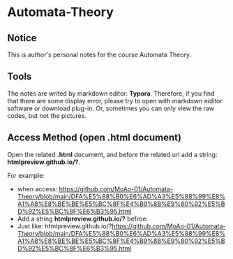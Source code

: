 # Automata-Theory

## Notice
This is author's personal notes for the course Automata Theory.


## Tools
The notes are writed by markdown editor: **Typora**. Therefore, if you find that there are some display error, please try to open with markdown eiditor software or download plug-in. Or, sometimes you can only view the raw codes, but not the pictures.

## Access Method (open .html document)
Open the related **.html** document, and before the related url add a string: **htmlpreview.github.io/?**.

For example: 
- when access: https://github.com/MoAo-01/Automata-Theory/blob/main/DFA%E5%88%B0%E6%AD%A3%E5%88%99%E8%A1%A8%E8%BE%BE%E5%BC%8F%E4%B9%8B%E9%80%92%E5%BD%92%E5%BC%8F%E6%B3%95.html
- Add a string **htmlpreview.github.io/?** befroe:
- Just like: htmlpreview.github.io/?https://github.com/MoAo-01/Automata-Theory/blob/main/DFA%E5%88%B0%E6%AD%A3%E5%88%99%E8%A1%A8%E8%BE%BE%E5%BC%8F%E4%B9%8B%E9%80%92%E5%BD%92%E5%BC%8F%E6%B3%95.html
